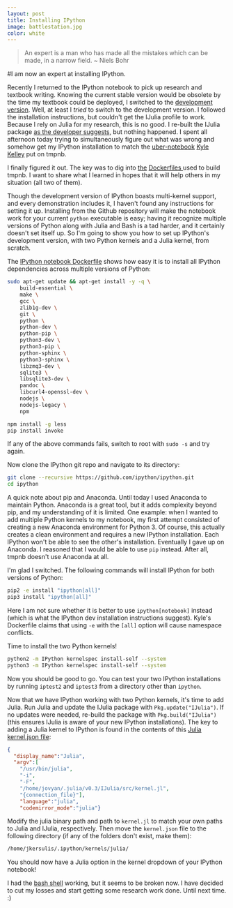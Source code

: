```yaml
---
layout: post
title: Installing IPython
image: battlestation.jpg
color: white
---
```


> An expert is a man who has made all the mistakes which can be made, in a narrow field.
~ Niels Bohr

#I am now an expert at installing IPython.

<!-- This past summer I had an internship at LANL, and I decided to re-tool. I replaced every computing utility I assumed was great with one that was actually great. I moved from Windows to Ubuntu. I installed Julia to replace MATLAB's technical computing capabilities. Instead of using AMPL for my optimization research work, I installed the JuMP Julia package (whose author sat at the desk next to mine). Throughout this turbulent time, two pieces of software continually assured me that I was doing the right thing by switching: Ubuntu and IPython.

The IPython notebook revolutionized my research work. Instead of developing scripts in MATLAB and passing data somewhere else to plot network graphs, I could use [NetworkX][1] and [GraphViz][2] to generate a crisp, beautiful SVG and display it inline. With IPython, it became dead simple to document my work with Markdown rather than creating LaTeX documents, or worse, using MS Word. I build up a significant amount of Julia research code, and spent most of each day in an IJulia notebook. When my internship came to an end, I set work aside and spent a month with my family.

When fall came around, I decided to continue applying what I had learned about IPython to my new set of classes. My signal processing professor wanted to write an interactive textbook that stood above the rest. I recommended that we create a set of IPython notebooks to accomplish the task. Awesome examples like [numerical-mooc][3] show how easy it is to do this. -->

Recently I returned to the IPython notebook to pick up research and textbook writing. Knowing the current stable version would be obsolete by the time my textbook could be deployed, I switched to the [development version][4]. Well, at least I *tried* to switch to the development version. I followed the installation instructions, but couldn't get the IJulia profile to work. Because I rely on Julia for my research, this is no good. I re-built the IJulia package [as the developer suggests][11], but nothing happened. I spent all afternoon today trying to simultaneously figure out what was wrong and somehow get my IPython installation to match the [uber-notebook][6] [Kyle Kelley][5] put on tmpnb.

I finally figured it out. The key was to dig into [the][7] [Dockerfiles ][8] used to build tmpnb. I want to share what I learned in hopes that it will help others in my situation (all two of them).

Though the development version of IPython boasts multi-kernel support, and every demonstration includes it, I haven't found any instructions for setting it up. Installing from the Github repository will make the notebook work for your current `python` executable is easy; having it recognize multiple versions of Python along with Julia and Bash is a tad harder, and it certainly doesn't set itself up. So I'm going to show you how to set up IPython's development version, with two Python kernels and a Julia kernel, from scratch.

The [IPython notebook Dockerfile][7] shows how easy it is to install all IPython dependencies across multiple versions of Python:

```bash
sudo apt-get update && apt-get install -y -q \
    build-essential \
    make \
    gcc \
    zlib1g-dev \
    git \
    python \
    python-dev \
    python-pip \
    python3-dev \
    python3-pip \
    python-sphinx \
    python3-sphinx \
    libzmq3-dev \
    sqlite3 \
    libsqlite3-dev \
    pandoc \
    libcurl4-openssl-dev \
    nodejs \
    nodejs-legacy \
    npm

npm install -g less
pip install invoke
```

If any of the above commands fails, switch to root with `sudo -s` and try again.

Now clone the IPython git repo and navigate to its directory:

```bash
git clone --recursive https://github.com/ipython/ipython.git
cd ipython
```

A quick note about pip and Anaconda. Until today I used Anaconda to maintain Python. Anaconda is a great tool, but it adds complexity beyond pip, and my understanding of it is limited. One example: when I wanted to add multiple Python kernels to my notebook, my first attempt consisted of creating a new Anaconda environment for Python 3. Of course, this actually creates a clean environment and requires a new IPython installation. Each IPython won't be able to see the other's installation. Eventually I gave up on Anaconda. I reasoned that I would be able to use `pip` instead. After all, tmpnb doesn't use Anaconda at all.

I'm glad I switched. The following commands will install IPython for both versions of Python:

```bash
pip2 -e install "ipython[all]"
pip3 install "ipython[all]"
```
Here I am not sure whether it is better to use `ipython[notebook]` instead (which is what the IPython dev installation instructions suggest). Kyle's Dockerfile claims that using `-e` with the `[all]` option will cause namespace conflicts.

Time to install the two Python kernels!

```bash
python2 -m IPython kernelspec install-self --system
python3 -m IPython kernelspec install-self --system
```
Now you should be good to go. You can test your two IPython installations by running `iptest2` and `iptest3` from a directory other than `ipython`.

Now that we have IPython working with two Python kernels, it's time to add Julia. Run Julia and update the IJulia package with `Pkg.update("IJulia")`. If no updates were needed, re-build the package with `Pkg.build("IJulia")` (this ensures IJulia is aware of your new IPython installations). The key to adding a Julia kernel to IPython is found in the contents of this [Julia kernel.json file][9]:

```json
{
  "display_name":"Julia",
  "argv":[
    "/usr/bin/julia",
    "-i",
    "-F",
    "/home/jovyan/.julia/v0.3/IJulia/src/kernel.jl",
    "{connection_file}"],
    "language":"julia",
    "codemirror_mode":"julia"}
```
Modify the julia binary path and path to `kernel.jl` to match your own paths to Julia and IJulia, respectively. Then move the `kernel.json` file to the following directory (if any of the folders don't exist, make them):

```bash
/home/jkersulis/.ipython/kernels/julia/

```
You should now have a Julia option in the kernel dropdown of your IPython notebook!

I had the [bash shell][10] working, but it seems to be broken now. I have decided to cut my losses and start getting some research work done. Until next time.  :)

[1]: https://networkx.github.io/
[2]: http://www.graphviz.org/
[3]: https://github.com/numerical-mooc/numerical-mooc
[4]: https://github.com/ipython/ipython
[5]: https://twitter.com/rgbkrk
[6]: tmpnb.org
[7]: https://github.com/ipython/ipython/blob/master/Dockerfile
[8]: https://github.com/jupyter/tmpnb/blob/master/images/demo/Dockerfile
[9]: https://github.com/jupyter/tmpnb/blob/master/images/demo/Julia/kernel.json
[10]: https://github.com/takluyver/bash_kernel
[11]: https://github.com/JuliaLang/IJulia.jl#troubleshooting
